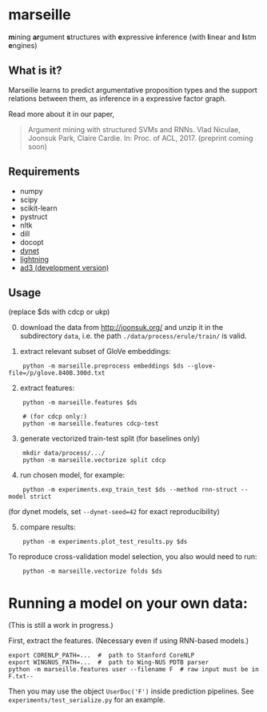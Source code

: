 # marseille

**m**ining **ar**gument **s**tructures with **e**xpressive **i**nference (with **l**inear and **l**stm **e**ngines)


## What is it?

Marseille learns to predict argumentative proposition types and the support
relations between them, as inference in a expressive factor graph.

Read more about it in our paper,

> Argument mining with structured SVMs and RNNs.
> Vlad Niculae, Joonsuk Park, Claire Cardie. In: Proc. of ACL, 2017.
> (preprint coming soon)
    
## Requirements

 - numpy
 - scipy
 - scikit-learn
 - pystruct
 - nltk
 - dill
 - docopt
 - [dynet](https://github.com/clab/dynet)
 - [lightning](https://github.com/scikit-learn-contrib/lightning)
 - [ad3 (development version)](https://github.com/vene/ad3/tree/newrel)


## Usage

(replace $ds with cdcp or ukp)

0. download the data from http://joonsuk.org/ and unzip it in the subdirectory `data`, i.e. the path
`./data/process/erule/train/` is valid.  

1. extract relevant subset of GloVe embeddings:
```
    python -m marseille.preprocess embeddings $ds --glove-file=/p/glove.840B.300d.txt
```

2. extract features:
```
    python -m marseille.features $ds

    # (for cdcp only:)
    python -m marseille.features cdcp-test
```

3. generate vectorized train-test split (for baselines only)
```
    mkdir data/process/.../
    python -m marseille.vectorize split cdcp
```

4. run chosen model, for example:
```
    python -m experiments.exp_train_test $ds --method rnn-struct --model strict
```
(for dynet models, set `--dynet-seed=42` for exact reproducibility)

5. compare results:
```
    python -m experiments.plot_test_results.py $ds
```

To reproduce cross-validation model selection, you also would need to run:

```
    python -m marseille.vectorize folds $ds
```


#  Running a model on your own data:

(This is still a work in progress.)

First, extract the features. (Necessary even if using RNN-based models.)

``` 
export CORENLP_PATH=...  #  path to Stanford CoreNLP
export WINGNUS_PATH=...  #  path to Wing-NUS PDTB parser
python -m marseille.features user --filename F  # raw input must be in F.txt--
```

Then you may use the object `UserDoc('F')` inside prediction pipelines.  See
`experiments/test_serialize.py` for an example.

